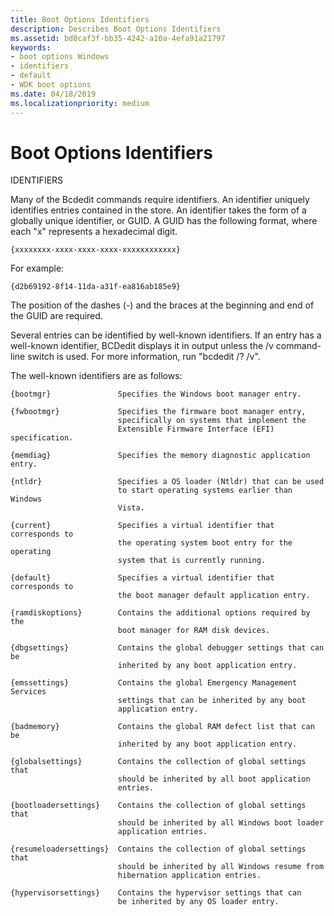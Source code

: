 ```yaml
---
title: Boot Options Identifiers
description: Describes Boot Options Identifiers
ms.assetid: bd0caf3f-bb35-4242-a10a-4efa91a21797
keywords:
- boot options Windows
- identifiers
- default
- WDK boot options
ms.date: 04/18/2019
ms.localizationpriority: medium
---
```


# Boot Options Identifiers

IDENTIFIERS

Many of the Bcdedit commands require identifiers. An identifier
uniquely identifies entries contained in the store. An identifier takes the
form of a globally unique identifier, or GUID. A GUID has the following format,
where each "x" represents a hexadecimal digit.

    {xxxxxxxx-xxxx-xxxx-xxxx-xxxxxxxxxxxx}

For example:

    {d2b69192-8f14-11da-a31f-ea816ab185e9}

The position of the dashes (-) and the braces at the beginning and end of the
GUID are required.

Several entries can be identified by well-known identifiers. If an entry has a
well-known identifier, BCDedit displays it in output unless the /v command-line
switch is used. For more information, run "bcdedit /? /v".

The well-known identifiers are as follows:

    {bootmgr}               Specifies the Windows boot manager entry.

    {fwbootmgr}             Specifies the firmware boot manager entry,
                            specifically on systems that implement the
                            Extensible Firmware Interface (EFI) specification.

    {memdiag}               Specifies the memory diagnostic application entry.

    {ntldr}                 Specifies a OS loader (Ntldr) that can be used
                            to start operating systems earlier than Windows
                            Vista.

    {current}               Specifies a virtual identifier that corresponds to
                            the operating system boot entry for the operating
                            system that is currently running.

    {default}               Specifies a virtual identifier that corresponds to
                            the boot manager default application entry.

    {ramdiskoptions}        Contains the additional options required by the
                            boot manager for RAM disk devices.

    {dbgsettings}           Contains the global debugger settings that can be
                            inherited by any boot application entry.

    {emssettings}           Contains the global Emergency Management Services
                            settings that can be inherited by any boot
                            application entry.

    {badmemory}             Contains the global RAM defect list that can be
                            inherited by any boot application entry.

    {globalsettings}        Contains the collection of global settings that
                            should be inherited by all boot application
                            entries.

    {bootloadersettings}    Contains the collection of global settings that
                            should be inherited by all Windows boot loader
                            application entries.

    {resumeloadersettings}  Contains the collection of global settings that
                            should be inherited by all Windows resume from
                            hibernation application entries.

    {hypervisorsettings}    Contains the hypervisor settings that can
                            be inherited by any OS loader entry.